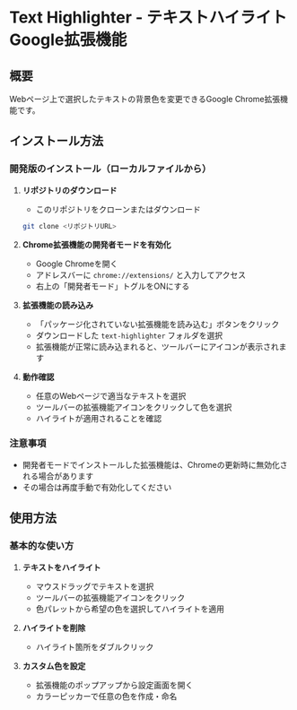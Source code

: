 # Text Highlighter - テキストハイライト Google拡張機能

## 概要
Webページ上で選択したテキストの背景色を変更できるGoogle Chrome拡張機能です。

## インストール方法

### 開発版のインストール（ローカルファイルから）
1. **リポジトリのダウンロード**
   - このリポジトリをクローンまたはダウンロード
   ```bash
   git clone <リポジトリURL>
   ```

2. **Chrome拡張機能の開発者モードを有効化**
   - Google Chromeを開く
   - アドレスバーに `chrome://extensions/` と入力してアクセス
   - 右上の「開発者モード」トグルをONにする

3. **拡張機能の読み込み**
   - 「パッケージ化されていない拡張機能を読み込む」ボタンをクリック
   - ダウンロードした `text-highlighter` フォルダを選択
   - 拡張機能が正常に読み込まれると、ツールバーにアイコンが表示されます

4. **動作確認**
   - 任意のWebページで適当なテキストを選択
   - ツールバーの拡張機能アイコンをクリックして色を選択
   - ハイライトが適用されることを確認

### 注意事項
- 開発者モードでインストールした拡張機能は、Chromeの更新時に無効化される場合があります
- その場合は再度手動で有効化してください

## 使用方法

### 基本的な使い方
1. **テキストをハイライト**
   - マウスドラッグでテキストを選択
   - ツールバーの拡張機能アイコンをクリック
   - 色パレットから希望の色を選択してハイライトを適用

2. **ハイライトを削除**
   - ハイライト箇所をダブルクリック

3. **カスタム色を設定**
   - 拡張機能のポップアップから設定画面を開く
   - カラーピッカーで任意の色を作成・命名
